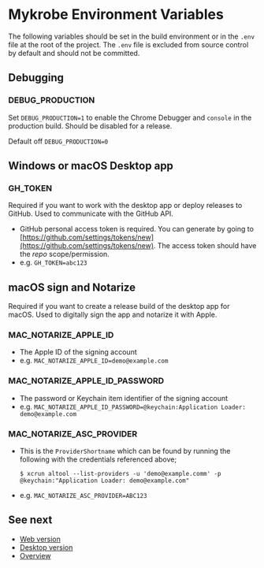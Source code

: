# Mykrobe Environment Variables

The following variables should be set in the build environment or in the `.env` file at the root of the project. The `.env` file is excluded from source control by default and should not be committed.

## Debugging

### DEBUG_PRODUCTION

Set `DEBUG_PRODUCTION=1` to enable the Chrome Debugger and `console` in the production build. Should be disabled for a release.

Default off `DEBUG_PRODUCTION=0`

## Windows or macOS Desktop app

### GH_TOKEN

Required if you want to work with the desktop app or deploy releases to GitHub. Used to communicate with the GitHub API.

* GitHub personal access token is required. You can generate by going to [https://github.com/settings/tokens/new](https://github.com/settings/tokens/new). The access token should have the *repo* scope/permission.
* e.g. `GH_TOKEN=abc123`

## macOS sign and Notarize

Required if you want to create a release build of the desktop app for macOS. Used to digitally sign the app and notarize it with Apple.

### MAC_NOTARIZE_APPLE_ID

* The Apple ID of the signing account
* e.g. `MAC_NOTARIZE_APPLE_ID=demo@example.com`

### MAC_NOTARIZE_APPLE_ID_PASSWORD

* The password or Keychain item identifier of the signing account
* e.g. `MAC_NOTARIZE_APPLE_ID_PASSWORD=@keychain:Application Loader: demo@example.com`

### MAC_NOTARIZE_ASC_PROVIDER

* This is the `ProviderShortname` which can be found by running the following with the credentials referenced above;

	```
	$ xcrun altool --list-providers -u 'demo@example.comm' -p @keychain:"Application Loader: demo@example.com"
	```

* e.g. `MAC_NOTARIZE_ASC_PROVIDER=ABC123`

## See next

- [Web version](docs/web.md)
- [Desktop version](desktop.md)
- [Overview](../README.md)